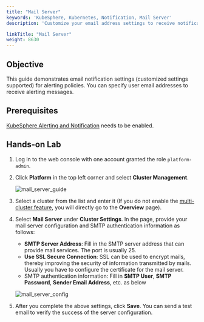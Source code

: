 ```yaml
---
title: "Mail Server"
keywords: 'KubeSphere, Kubernetes, Notification, Mail Server'
description: 'Customize your email address settings to receive notifications of any alert.'

linkTitle: "Mail Server"
weight: 8630
---
```


## Objective

This guide demonstrates email notification settings (customized settings supported) for alerting policies. You can specify user email addresses to receive alerting messages.

## Prerequisites

[KubeSphere Alerting and Notification](../../../pluggable-components/alerting-notification/) needs to be enabled.

## Hands-on Lab

1. Log in to the web console with one account granted the role  `platform-admin`.
2. Click **Platform** in the top left corner and select **Cluster Management**.

    ![mail_server_guide](/images/docs/alerting/mail_server_guide.png)

3. Select a cluster from the list and enter it (If you do not enable the [multi-cluster feature](../../../multicluster-management/), you will directly go to the **Overview** page).
4. Select **Mail Server** under **Cluster Settings**. In the page, provide your mail server configuration and SMTP authentication information as follows:
    - **SMTP Server Address**: Fill in the SMTP server address that can provide mail services. The port is usually 25.
    - **Use SSL Secure Connection**: SSL can be used to encrypt mails, thereby improving the security of information transmitted by mails. Usually you have to configure the certificate for the mail server.
    - SMTP authentication information: Fill in **SMTP User**, **SMTP Password**, **Sender Email Address**, etc. as below

    ![mail_server_config](/images/docs/alerting/mail_server_config.png)

5. After you complete the above settings, click **Save**. You can send a test email to verify the success of the server configuration.
